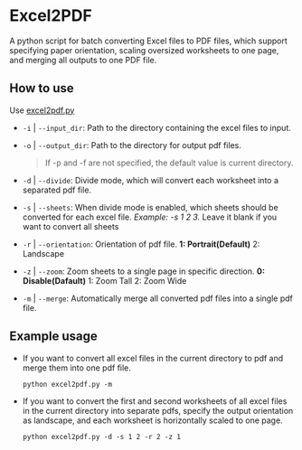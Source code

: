 # Excel2PDF
A python script for batch converting Excel files to PDF files, which support specifying paper orientation, scaling oversized worksheets to one page, and merging all outputs to one PDF file.
## How to use
Use [excel2pdf.py](https://github.com/2DIPW/excel2pdf/blob/master/excel2pdf.py)

- `-i` | `--input_dir`: Path to the directory containing the excel files to input.
- `-o` | `--output_dir`: Path to the directory for output pdf files.

  > If -p and -f are not specified, the default value is current directory.
- `-d` | `--divide`: Divide mode, which will convert each worksheet into a separated pdf file.
- `-s` | `--sheets`: When divide mode is enabled, which sheets should be converted for each excel file. *Example: -s 1 2 3.* Leave it blank if you want to convert all sheets
- `-r` | `--orientation`: Orientation of pdf file. **1: Portrait(Default)** 2: Landscape
- `-z` | `--zoom`: Zoom sheets to a single page in specific direction. **0: Disable(Dafault)** 1: Zoom Tall 2: Zoom Wide
- `-m` | `--merge`: Automatically merge all converted pdf files into a single pdf file.

## Example usage
- If you want to convert all excel files in the current directory to pdf and merge them into one pdf file.
    ```shell
    python excel2pdf.py -m
    ```
- If you want to convert the first and second worksheets of all excel files in the current directory into separate pdfs, specify the output orientation as landscape, and each worksheet is horizontally scaled to one page.
    ```shell
    python excel2pdf.py -d -s 1 2 -r 2 -z 1
    ```